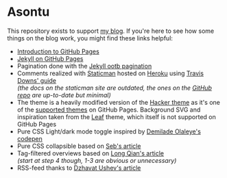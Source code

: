 Asontu
======

This repository exists to support [my blog](https://asontu.github.io/). If you're here to see how some things on the blog work, you might find these links helpful:

*	[Introduction to GitHub Pages](https://pages.github.com/)
*	[Jekyll on GitHub Pages](https://help.github.com/en/github/working-with-github-pages/about-github-pages-and-jekyll/)
*	Pagination done with the [Jekyll ootb pagination](https://jekyllrb.com/docs/pagination/)
*	Comments realized with [Staticman](https://staticman.net) hosted on [Heroku](https://www.heroku.com) using [Travis Downs' guide](https://travisdowns.github.io/blog/2020/02/05/now-with-comments.html)<br>
	_(the docs on the staticman site are outdated, the ones on the [GitHub repo](https://github.com/eduardoboucas/staticman) are up-to-date but minimal)_
*	The theme is a heavily modified version of the [Hacker theme](https://pages-themes.github.io/hacker/) as it's one of the [supported themes](https://pages.github.com/themes/) on GitHub Pages. Background SVG and inspiration taken from the [Leaf](https://jekyll-themes.com/supun-io/jekyll-theme-leaf) theme, which itself is not supported on GitHub Pages
*	Pure CSS Light/dark mode toggle inspired by [Demilade Olaleye's codepen](https://codepen.io/demilad/pen/bZRjpb)
*	Pure CSS collapsible based on [Seb's article](https://www.digitalocean.com/community/tutorials/css-collapsible)
*	Tag-filtered overviews based on [Long Qian's article](https://longqian.me/2017/02/09/github-jekyll-tag/#4-display-the-tags-of-a-post)<br>
	_(start at step 4 though, 1-3 are obvious or unnecessary)_
*	RSS-feed thanks to [Dzhavat Ushev's article](https://dzhavat.github.io/2020/01/19/adding-an-rss-feed-to-github-pages.html)